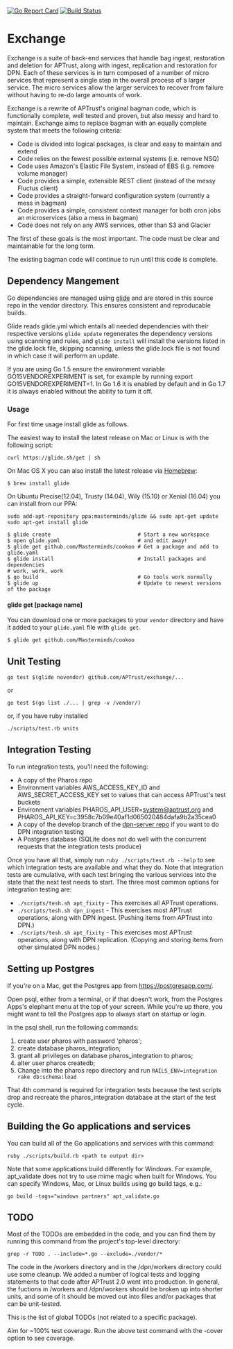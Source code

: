 [![Go Report Card](https://goreportcard.com/badge/github.com/APTrust/exchange)](https://goreportcard.com/report/github.com/APTrust/exchange)
[![Build Status](https://travis-ci.org/APTrust/exchange.svg?branch=master)](https://travis-ci.org/APTrust/exchange)

# Exchange

Exchange is a suite of back-end services that handle bag ingest, restoration and deletion for APTrust, along with ingest, replication and restoration for DPN. Each of these services is in turn composed of a number of micro services that represent a single step in the overall process of a larger service. The micro services allow the larger services to recover from failure without having to re-do large amounts of work.

Exchange is a rewrite of APTrust's original bagman code, which is functionally complete, well tested and proven, but also messy and hard to maintain. Exchange aims to replace bagman with an equally complete system that meets the following criteria:

* Code is divided into logical packages, is clear and easy to maintain and extend
* Code relies on the fewest possible external systems (i.e. remove NSQ)
* Code uses Amazon's Elastic File System, instead of EBS (i.g. remove volume manager)
* Code provides a simple, extensible REST client (instead of the messy Fluctus client)
* Code provides a straight-forward configuration system (currently a mess in bagman)
* Code provides a simple, consistent context manager for both cron jobs an microservices (also a mess in bagman)
* Code does not rely on any AWS services, other than S3 and Glacier

The first of these goals is the most important. The code must be clear and maintainable for the long term.

The existing bagman code will continue to run until this code is complete.

## Dependency Mangement

Go dependencies are managed using [glide](https://github.com/Masterminds/glide) and are stored in this source repo in the vendor directory. This ensures consistent and reproducable builds.

Glide reads glide.yml which entails all needed dependencies with their respective versions
`glide update` regenerates the dependency versions using scanning and rules, and `glide install` will install the versions listed in the glide.lock file, skipping scanning, unless the glide.lock file is not found in which case it will perform an update.

If you are using Go 1.5 ensure the environment variable GO15VENDOREXPERIMENT is set, for example by running export GO15VENDOREXPERIMENT=1. In Go 1.6 it is enabled by default and in Go 1.7 it is always enabled without the ability to turn it off.

### Usage

For first time usage install glide as follows.

The easiest way to install the latest release on Mac or Linux is with the following script:

```
curl https://glide.sh/get | sh
```

On Mac OS X you can also install the latest release via [Homebrew](https://github.com/Homebrew/homebrew):

```
$ brew install glide
```

On Ubuntu Precise(12.04), Trusty (14.04), Wily (15.10) or Xenial (16.04) you can install from our PPA:

```
sudo add-apt-repository ppa:masterminds/glide && sudo apt-get update
sudo apt-get install glide
```

```
$ glide create                            # Start a new workspace
$ open glide.yaml                         # and edit away!
$ glide get github.com/Masterminds/cookoo # Get a package and add to glide.yaml
$ glide install                           # Install packages and dependencies
# work, work, work
$ go build                                # Go tools work normally
$ glide up                                # Update to newest versions of the package
```

#### glide get [package name]

You can download one or more packages to your `vendor` directory and have it added to your
`glide.yaml` file with `glide get`.

```
$ glide get github.com/Masterminds/cookoo
```

## Unit Testing

```
go test $(glide novendor) github.com/APTrust/exchange/...
```
or
```
go test $(go list ./... | grep -v /vendor/)
```
or, if you have ruby installed
```
./scripts/test.rb units
```
## Integration Testing

To run integration tests, you'll need the following:

- A copy of the Pharos repo
- Environment variables AWS_ACCESS_KEY_ID and AWS_SECRET_ACCESS_KEY set to values that can access APTrust's test buckets
- Environment variables PHAROS_API_USER=system@aptrust.org and PHAROS_API_KEY=c3958c7b09e40af1d065020484dafa9b2a35cea0
- A copy of the develop branch of the [dpn-server repo](https://github.com/dpn-admin/dpn-server) if you want to do DPN integration testing
- A Postgres database (SQLite does not do well with the concurrent requests that the integration tests produce)

Once you have all that, simply run `ruby ./scripts/test.rb --help` to see which integration tests are available and what they do. Note that integration tests are cumulative, with each test bringing the various services into the state that the next test needs to start. The three most common options for integration testing are:

- `./scripts/tesh.sh apt_fixity` - This exercises all APTrust operations.
- `./scripts/tesh.sh dpn_ingest` - This exercises most APTrust operations, along with DPN ingest. (Pushing items from APTrust into DPN.)
- `./scripts/tesh.sh apt_fixity` - This exercises most APTrust operations, along with DPN replication. (Copying and storing items from other simulated DPN nodes.)

## Setting up Postgres

If you're on a Mac, get the Postgres app from https://postgresapp.com/.

Open psql, either from a terminal, or if that doesn't work, from the Postgres Apps's elephant menu at the top of your screen. While you're up there, you might want to tell the Postgres app to always start on startup or login.

In the psql shell, run the following commands:

1. create user pharos with password 'pharos';
2. create database pharos_integration;
3. grant all privileges on database pharos_integration to pharos;
4. alter user pharos createdb;
5. Change into the pharos repo directory and run `RAILS_ENV=integration rake db:schema:load`

That 4th command is required for integration tests because the test scripts drop and recreate the pharos_integration database at the start of the test cycle.

## Building the Go applications and services

You can build all of the Go applications and services with this command:

`ruby ./scripts/build.rb <path to output dir>`

Note that some applications build differently for Windows. For example, apt_validate
does not try to use mime magic when built for Windows. You can specify Windows, Mac,
or Linux builds using go build tags, e.g.:

`go build -tags="windows partners" apt_validate.go`

## TODO

Most of the TODOs are embedded in the code, and you can find them by running this command from the project's top-level directory:

```
grep -r TODO . --include=*.go --exclude=./vendor/*
```

The code in the /workers directory and in the /dpn/workers directory could use some cleanup. We added a number of logical tests and logging statements to that code after APTrust 2.0 went into production. In general, the fuctions in /workers and /dpn/workers should be broken up into shorter units, and some of it should be moved out into files and/or packages that can be unit-tested.

This is the list of global TODOs (not related to a specific package).

Aim for ~100% test coverage. Run the above test command with the -cover option to see coverage.
